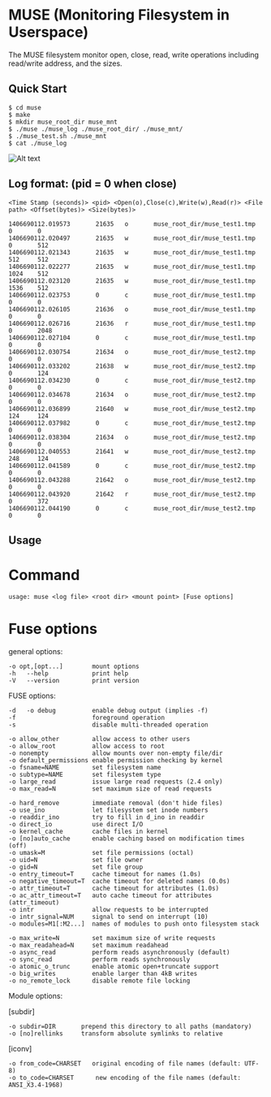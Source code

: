 MUSE (Monitoring Filesystem in Userspace)
=========================================

The MUSE filesystem monitor open, close, read, write operations including read/write address, and the sizes.


Quick Start
------------

    $ cd muse
    $ make
    $ mkdir muse_root_dir muse_mnt
    $ ./muse ./muse_log ./muse_root_dir/ ./muse_mnt/ 
    $ ./muse_test.sh ./muse_mnt
    $ cat ./muse_log

![Alt text](https://bitbucket.org/sato5/muse/wiki/img/muse.png)


Log format: (pid = 0 when close)
--------------------------------

    <Time Stamp (seconds)> <pid> <Open(o),Close(c),Write(w),Read(r)> <File path> <Offset(bytes)> <Size(bytes)>

    1406690112.019573       21635   o       muse_root_dir/muse_test1.tmp  0       0
    1406690112.020497       21635   w       muse_root_dir/muse_test1.tmp  0       512
    1406690112.021343       21635   w       muse_root_dir/muse_test1.tmp  512     512
    1406690112.022277       21635   w       muse_root_dir/muse_test1.tmp  1024    512
    1406690112.023120       21635   w       muse_root_dir/muse_test1.tmp  1536    512
    1406690112.023753       0       c       muse_root_dir/muse_test1.tmp  0       0
    1406690112.026105       21636   o       muse_root_dir/muse_test1.tmp  0       0
    1406690112.026716       21636   r       muse_root_dir/muse_test1.tmp  0       2048
    1406690112.027104       0       c       muse_root_dir/muse_test1.tmp  0       0
    1406690112.030754       21634   o       muse_root_dir/muse_test2.tmp  0       0
    1406690112.033202       21638   w       muse_root_dir/muse_test2.tmp  0       124
    1406690112.034230       0       c       muse_root_dir/muse_test2.tmp  0       0
    1406690112.034678       21634   o       muse_root_dir/muse_test2.tmp  0       0
    1406690112.036899       21640   w       muse_root_dir/muse_test2.tmp  124     124
    1406690112.037982       0       c       muse_root_dir/muse_test2.tmp  0       0
    1406690112.038304       21634   o       muse_root_dir/muse_test2.tmp  0       0
    1406690112.040553       21641   w       muse_root_dir/muse_test2.tmp  248     124
    1406690112.041589       0       c       muse_root_dir/muse_test2.tmp  0       0
    1406690112.043288       21642   o       muse_root_dir/muse_test2.tmp  0       0
    1406690112.043920       21642   r       muse_root_dir/muse_test2.tmp  0       372
    1406690112.044190       0       c       muse_root_dir/muse_test2.tmp  0       0

Usage
-----------

# Command
    usage: muse <log file> <root dir> <mount point> [Fuse options]


#  Fuse options
general options:

    -o opt,[opt...]        mount options
    -h   --help            print help
    -V   --version         print version

FUSE options:

    -d   -o debug          enable debug output (implies -f)
    -f                     foreground operation
    -s                     disable multi-threaded operation

    -o allow_other         allow access to other users
    -o allow_root          allow access to root
    -o nonempty            allow mounts over non-empty file/dir
    -o default_permissions enable permission checking by kernel
    -o fsname=NAME         set filesystem name
    -o subtype=NAME        set filesystem type
    -o large_read          issue large read requests (2.4 only)
    -o max_read=N          set maximum size of read requests

    -o hard_remove         immediate removal (don't hide files)
    -o use_ino             let filesystem set inode numbers
    -o readdir_ino         try to fill in d_ino in readdir
    -o direct_io           use direct I/O
    -o kernel_cache        cache files in kernel
    -o [no]auto_cache      enable caching based on modification times (off)
    -o umask=M             set file permissions (octal)
    -o uid=N               set file owner
    -o gid=N               set file group
    -o entry_timeout=T     cache timeout for names (1.0s)
    -o negative_timeout=T  cache timeout for deleted names (0.0s)
    -o attr_timeout=T      cache timeout for attributes (1.0s)
    -o ac_attr_timeout=T   auto cache timeout for attributes (attr_timeout)
    -o intr                allow requests to be interrupted
    -o intr_signal=NUM     signal to send on interrupt (10)
    -o modules=M1[:M2...]  names of modules to push onto filesystem stack

    -o max_write=N         set maximum size of write requests
    -o max_readahead=N     set maximum readahead
    -o async_read          perform reads asynchronously (default)
    -o sync_read           perform reads synchronously
    -o atomic_o_trunc      enable atomic open+truncate support
    -o big_writes          enable larger than 4kB writes
    -o no_remote_lock      disable remote file locking

Module options:

[subdir]

    -o subdir=DIR	    prepend this directory to all paths (mandatory)
    -o [no]rellinks	    transform absolute symlinks to relative

[iconv]

    -o from_code=CHARSET   original encoding of file names (default: UTF-8)
    -o to_code=CHARSET	    new encoding of the file names (default: ANSI_X3.4-1968)